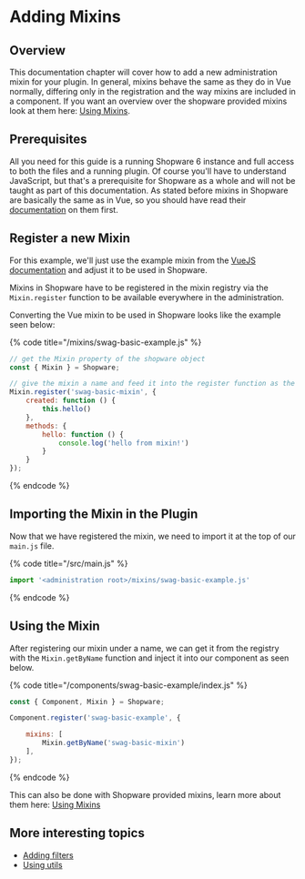 # Adding Mixins

## Overview

This documentation chapter will cover how to add a new administration mixin for your plugin.
In general, mixins behave the same as they do in Vue normally, differing only in the registration and the way mixins are included in a component.
If you want an overview over the shopware provided mixins look at them here: [Using Mixins](./using-mixins.md).

## Prerequisites

All you need for this guide is a running Shopware 6 instance and full access to both the files and a running plugin.
Of course you'll have to understand JavaScript, but that's a prerequisite for Shopware as a whole and will not be taught as part of this documentation.
As stated before mixins in Shopware are basically the same as in Vue, so you should have read their [documentation](https://vuejs.org/v2/guide/mixins.html) on them first. 

## Register a new Mixin

For this example, we'll just use the example mixin from the [VueJS documentation](https://vuejs.org/v2/guide/mixins.html) and adjust it to be used in Shopware.

Mixins in Shopware have to be registered in the mixin registry via the `Mixin.register` function to be available everywhere in the administration.

Converting the Vue mixin to be used in Shopware looks like the example seen below:

{% code title="<administration root>/mixins/swag-basic-example.js" %}
```javascript
// get the Mixin property of the shopware object
const { Mixin } = Shopware;

// give the mixin a name and feed it into the register function as the second argunment
Mixin.register('swag-basic-mixin', {
    created: function () {
        this.hello()
    },
    methods: {
        hello: function () {
            console.log('hello from mixin!')
        }
    }
});
```
{% endcode %}

## Importing the Mixin in the Plugin

Now that we have registered the mixin, we need to import it at the top of our `main.js` file.

{% code title="<administration root>/src/main.js" %}
```javascript
import '<administration root>/mixins/swag-basic-example.js'
```
{% endcode %}

## Using the Mixin

After registering our mixin under a name, we can get it from the registry with the `Mixin.getByName` function and inject it into our component as seen below.

{% code title="<administration root>/components/swag-basic-example/index.js" %}
```javascript
const { Component, Mixin } = Shopware;

Component.register('swag-basic-example', {

    mixins: [
        Mixin.getByName('swag-basic-mixin')
    ],
});
```
{% endcode %}

This can also be done with Shopware provided mixins, learn more about them here: [Using Mixins](./using-mixins.md)

## More interesting topics

* [Adding filters](./add-filter.md)
* [Using utils](./using-utils.md)

